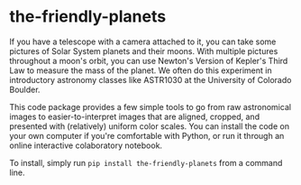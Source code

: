 # the-friendly-planets

If you have a telescope with a camera attached to it, you can take some pictures of Solar System planets and their moons. With multiple pictures throughout a moon's orbit, you can use Newton's Version of Kepler's Third Law to measure the mass of the planet. We often do this experiment in introductory astronomy classes like ASTR1030 at the University of Colorado Boulder.

This code package provides a few simple tools to go from raw astronomical images to easier-to-interpret images that are aligned, cropped, and presented with (relatively) uniform color scales. You can install the code on your own computer if you're comfortable with Python, or run it through an online interactive colaboratory notebook.

To install, simply run `pip install the-friendly-planets` from a command line.
